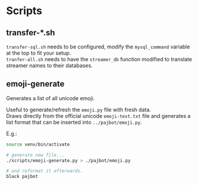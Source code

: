 # Scripts

## transfer-\*.sh

`transfer-sql.sh` needs to be configured, modify the `mysql_command` variable at
the top to fit your setup.  
`tranfer-all.sh` needs to have the `streamer_db` function modified to translate
streamer names to their databases.

## emoji-generate

Generates a list of all unicode emoji.

Useful to generate/refresh the `emoji.py` file with fresh data.  
Draws directly from the official unicode `emoji-test.txt` file and generates a
list format that can be inserted into `../pajbot/emoji.py`.

E.g.:

```bash
source venv/bin/activate

# generate new file...
./scripts/emoji-generate.py > ./pajbot/emoji.py

# and reformat it afterwards.
black pajbot
```
